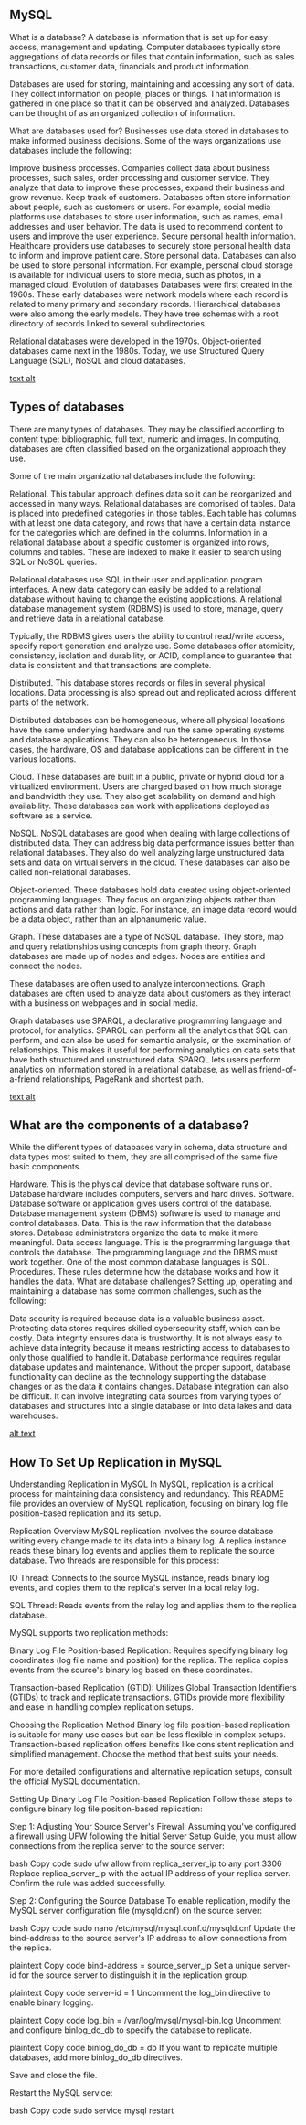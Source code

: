 ## MySQL

What is a database?
A database is information that is set up for easy access, management and updating. Computer databases typically store aggregations of data records or files that contain information, such as sales transactions, customer data, financials and product information.

Databases are used for storing, maintaining and accessing any sort of data. They collect information on people, places or things. That information is gathered in one place so that it can be observed and analyzed. Databases can be thought of as an organized collection of information.

What are databases used for?
Businesses use data stored in databases to make informed business decisions. Some of the ways organizations use databases include the following:

Improve business processes. Companies collect data about business processes, such sales, order processing and customer service. They analyze that data to improve these processes, expand their business and grow revenue.
Keep track of customers. Databases often store information about people, such as customers or users. For example, social media platforms use databases to store user information, such as names, email addresses and user behavior. The data is used to recommend content to users and improve the user experience.
Secure personal health information. Healthcare providers use databases to securely store personal health data to inform and improve patient care.
Store personal data. Databases can also be used to store personal information. For example, personal cloud storage is available for individual users to store media, such as photos, in a managed cloud.
Evolution of databases
Databases were first created in the 1960s. These early databases were network models where each record is related to many primary and secondary records. Hierarchical databases were also among the early models. They have tree schemas with a root directory of records linked to several subdirectories.

Relational databases were developed in the 1970s. Object-oriented databases came next in the 1980s. Today, we use Structured Query Language (SQL), NoSQL and cloud databases.

[text alt](https://s3.amazonaws.com/intranet-projects-files/holbertonschool-sysadmin_devops/280/KkrkDHT.png)

## Types of databases
There are many types of databases. They may be classified according to content type: bibliographic, full text, numeric and images. In computing, databases are often classified based on the organizational approach they use.

Some of the main organizational databases include the following:

Relational. This tabular approach defines data so it can be reorganized and accessed in many ways. Relational databases are comprised of tables. Data is placed into predefined categories in those tables. Each table has columns with at least one data category, and rows that have a certain data instance for the categories which are defined in the columns. Information in a relational database about a specific customer is organized into rows, columns and tables. These are indexed to make it easier to search using SQL or NoSQL queries.

Relational databases use SQL in their user and application program interfaces. A new data category can easily be added to a relational database without having to change the existing applications. A relational database management system (RDBMS) is used to store, manage, query and retrieve data in a relational database.

Typically, the RDBMS gives users the ability to control read/write access, specify report generation and analyze use. Some databases offer atomicity, consistency, isolation and durability, or ACID, compliance to guarantee that data is consistent and that transactions are complete.


Distributed. This database stores records or files in several physical locations. Data processing is also spread out and replicated across different parts of the network.

Distributed databases can be homogeneous, where all physical locations have the same underlying hardware and run the same operating systems and database applications. They can also be heterogeneous. In those cases, the hardware, OS and database applications can be different in the various locations.

Cloud. These databases are built in a public, private or hybrid cloud for a virtualized environment. Users are charged based on how much storage and bandwidth they use. They also get scalability on demand and high availability. These databases can work with applications deployed as software as a service.

NoSQL. NoSQL databases are good when dealing with large collections of distributed data. They can address big data performance issues better than relational databases. They also do well analyzing large unstructured data sets and data on virtual servers in the cloud. These databases can also be called non-relational databases.

Object-oriented. These databases hold data created using object-oriented programming languages. They focus on organizing objects rather than actions and data rather than logic. For instance, an image data record would be a data object, rather than an alphanumeric value.

Graph. These databases are a type of NoSQL database. They store, map and query relationships using concepts from graph theory. Graph databases are made up of nodes and edges. Nodes are entities and connect the nodes.

These databases are often used to analyze interconnections. Graph databases are often used to analyze data about customers as they interact with a business on webpages and in social media.

Graph databases use SPARQL, a declarative programming language and protocol, for analytics. SPARQL can perform all the analytics that SQL can perform, and can also be used for semantic analysis, or the examination of relationships. This makes it useful for performing analytics on data sets that have both structured and unstructured data. SPARQL lets users perform analytics on information stored in a relational database, as well as friend-of-a-friend relationships, PageRank and shortest path.

[text alt](https://cdn.ttgtmedia.com/rms/onlineimages/datamanagement-graph_database_vs_relational_database-f_mobile.png)

## What are the components of a database?
While the different types of databases vary in schema, data structure and data types most suited to them, they are all comprised of the same five basic components.

Hardware. This is the physical device that database software runs on. Database hardware includes computers, servers and hard drives.
Software. Database software or application gives users control of the database. Database management system (DBMS) software is used to manage and control databases.
Data. This is the raw information that the database stores. Database administrators organize the data to make it more meaningful.
Data access language. This is the programming language that controls the database. The programming language and the DBMS must work together. One of the most common database languages is SQL.
Procedures. These rules determine how the database works and how it handles the data.
What are database challenges?
Setting up, operating and maintaining a database has some common challenges, such as the following:

Data security is required because data is a valuable business asset. Protecting data stores requires skilled cybersecurity staff, which can be costly.
Data integrity ensures data is trustworthy. It is not always easy to achieve data integrity because it means restricting access to databases to only those qualified to handle it.
Database performance requires regular database updates and maintenance. Without the proper support, database functionality can decline as the technology supporting the database changes or as the data it contains changes.
Database integration can also be difficult. It can involve integrating data sources from varying types of databases and structures into a single database or into data lakes and data warehouses.

[alt text](https://cdn.ttgtmedia.com/rms/onlineimages/sqlserver-dbms_components-h_half_column_mobile.png)


## How To Set Up Replication in MySQL

Understanding Replication in MySQL
In MySQL, replication is a critical process for maintaining data consistency and redundancy. This README file provides an overview of MySQL replication, focusing on binary log file position-based replication and its setup.

Replication Overview
MySQL replication involves the source database writing every change made to its data into a binary log. A replica instance reads these binary log events and applies them to replicate the source database. Two threads are responsible for this process:

IO Thread: Connects to the source MySQL instance, reads binary log events, and copies them to the replica's server in a local relay log.

SQL Thread: Reads events from the relay log and applies them to the replica database.

MySQL supports two replication methods:

Binary Log File Position-based Replication: Requires specifying binary log coordinates (log file name and position) for the replica. The replica copies events from the source's binary log based on these coordinates.

Transaction-based Replication (GTID): Utilizes Global Transaction Identifiers (GTIDs) to track and replicate transactions. GTIDs provide more flexibility and ease in handling complex replication setups.

Choosing the Replication Method
Binary log file position-based replication is suitable for many use cases but can be less flexible in complex setups. Transaction-based replication offers benefits like consistent replication and simplified management. Choose the method that best suits your needs.

For more detailed configurations and alternative replication setups, consult the official MySQL documentation.

Setting Up Binary Log File Position-based Replication
Follow these steps to configure binary log file position-based replication:

Step 1: Adjusting Your Source Server's Firewall
Assuming you've configured a firewall using UFW following the Initial Server Setup Guide, you must allow connections from the replica server to the source server:

bash
Copy code
sudo ufw allow from replica_server_ip to any port 3306
Replace replica_server_ip with the actual IP address of your replica server. Confirm the rule was added successfully.

Step 2: Configuring the Source Database
To enable replication, modify the MySQL server configuration file (mysqld.cnf) on the source server:

bash
Copy code
sudo nano /etc/mysql/mysql.conf.d/mysqld.cnf
Update the bind-address to the source server's IP address to allow connections from the replica.

plaintext
Copy code
bind-address = source_server_ip
Set a unique server-id for the source server to distinguish it in the replication group.

plaintext
Copy code
server-id = 1
Uncomment the log_bin directive to enable binary logging.

plaintext
Copy code
log_bin = /var/log/mysql/mysql-bin.log
Uncomment and configure binlog_do_db to specify the database to replicate.

plaintext
Copy code
binlog_do_db = db
If you want to replicate multiple databases, add more binlog_do_db directives.

Save and close the file.

Restart the MySQL service:

bash
Copy code
sudo service mysql restart